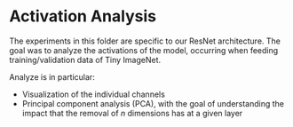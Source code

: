 # Activation Analysis

The experiments in this folder are specific to our ResNet architecture. The goal was to analyze the activations of the model, occurring when feeding training/validation data of Tiny ImageNet.

Analyze is in particular: 
* Visualization of the individual channels
* Principal component analysis (PCA), with the goal of understanding the impact that the removal of _n_ dimensions has at a given layer
